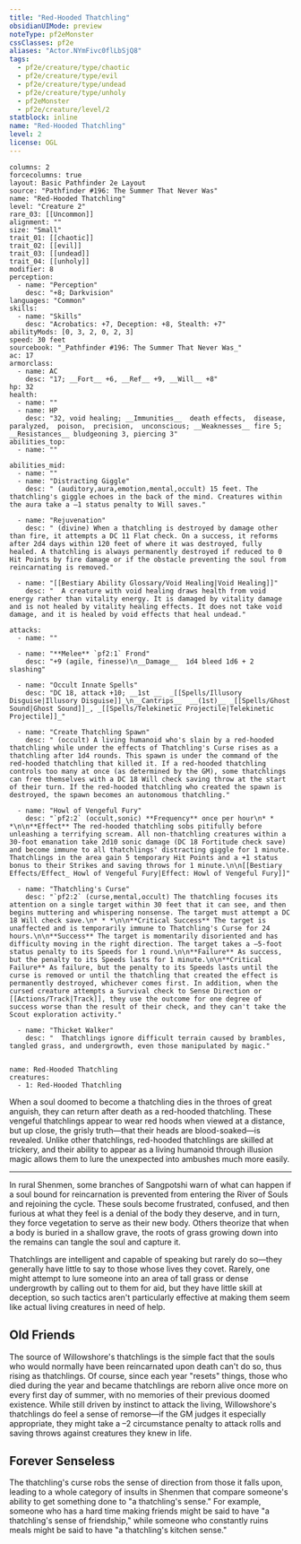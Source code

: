 ```yaml
---
title: "Red-Hooded Thatchling"
obsidianUIMode: preview
noteType: pf2eMonster
cssClasses: pf2e
aliases: "Actor.NYmFivc0flLbSjQ8" 
tags:
  - pf2e/creature/type/chaotic
  - pf2e/creature/type/evil
  - pf2e/creature/type/undead
  - pf2e/creature/type/unholy
  - pf2eMonster
  - pf2e/creature/level/2
statblock: inline
name: "Red-Hooded Thatchling"
level: 2
license: OGL
---
```


```statblock
columns: 2
forcecolumns: true
layout: Basic Pathfinder 2e Layout
source: "Pathfinder #196: The Summer That Never Was"
name: "Red-Hooded Thatchling"
level: "Creature 2"
rare_03: [[Uncommon]]
alignment: ""
size: "Small"
trait_01: [[chaotic]]
trait_02: [[evil]]
trait_03: [[undead]]
trait_04: [[unholy]]
modifier: 8
perception:
  - name: "Perception"
    desc: "+8; Darkvision"
languages: "Common"
skills:
  - name: "Skills"
    desc: "Acrobatics: +7, Deception: +8, Stealth: +7"
abilityMods: [0, 3, 2, 0, 2, 3]
speed: 30 feet
sourcebook: "_Pathfinder #196: The Summer That Never Was_"
ac: 17
armorclass:
  - name: AC
    desc: "17; __Fort__ +6, __Ref__ +9, __Will__ +8"
hp: 32
health:
  - name: ""
  - name: HP
    desc: "32, void healing; __Immunities__  death effects,  disease,  paralyzed,  poison,  precision,  unconscious; __Weaknesses__ fire 5; __Resistances__ bludgeoning 3, piercing 3"
abilities_top:
  - name: ""

abilities_mid:
  - name: ""
  - name: "Distracting Giggle"
    desc: " (auditory,aura,emotion,mental,occult) 15 feet. The thatchling's giggle echoes in the back of the mind. Creatures within the aura take a –1 status penalty to Will saves."

  - name: "Rejuvenation"
    desc: " (divine) When a thatchling is destroyed by damage other than fire, it attempts a DC 11 Flat check. On a success, it reforms after 2d4 days within 120 feet of where it was destroyed, fully healed. A thatchling is always permanently destroyed if reduced to 0 Hit Points by fire damage or if the obstacle preventing the soul from reincarnating is removed."

  - name: "[[Bestiary Ability Glossary/Void Healing|Void Healing]]"
    desc: "  A creature with void healing draws health from void energy rather than vitality energy. It is damaged by vitality damage and is not healed by vitality healing effects. It does not take void damage, and it is healed by void effects that heal undead."

attacks:
  - name: ""

  - name: "**Melee** `pf2:1` Frond"
    desc: "+9 (agile, finesse)\n__Damage__  1d4 bleed 1d6 + 2 slashing"

  - name: "Occult Innate Spells"
    desc: "DC 18, attack +10; __1st __  _[[Spells/Illusory Disguise|Illusory Disguise]]_\n__Cantrips__  __(1st)__ _[[Spells/Ghost Sound|Ghost Sound]]_, _[[Spells/Telekinetic Projectile|Telekinetic Projectile]]_"

  - name: "Create Thatchling Spawn"
    desc: " (occult) A living humanoid who's slain by a red-hooded thatchling while under the effects of Thatchling's Curse rises as a thatchling after 1d4 rounds. This spawn is under the command of the red-hooded thatchling that killed it. If a red-hooded thatchling controls too many at once (as determined by the GM), some thatchlings can free themselves with a DC 18 Will check saving throw at the start of their turn. If the red-hooded thatchling who created the spawn is destroyed, the spawn becomes an autonomous thatchling."

  - name: "Howl of Vengeful Fury"
    desc: "`pf2:2` (occult,sonic) **Frequency** once per hour\n* * *\n\n**Effect** The red-hooded thatchling sobs pitifully before unleashing a terrifying scream. All non-thatchling creatures within a 30-foot emanation take 2d10 sonic damage (DC 18 Fortitude check save) and become immune to all thatchlings' distracting giggle for 1 minute. Thatchlings in the area gain 5 temporary Hit Points and a +1 status bonus to their Strikes and saving throws for 1 minute.\n\n[[Bestiary Effects/Effect_ Howl of Vengeful Fury|Effect: Howl of Vengeful Fury]]"

  - name: "Thatchling's Curse"
    desc: "`pf2:2` (curse,mental,occult) The thatchling focuses its attention on a single target within 30 feet that it can see, and then begins muttering and whispering nonsense. The target must attempt a DC 18 Will check save.\n* * *\n\n**Critical Success** The target is unaffected and is temporarily immune to Thatchling's Curse for 24 hours.\n\n**Success** The target is momentarily disoriented and has difficulty moving in the right direction. The target takes a –5-foot status penalty to its Speeds for 1 round.\n\n**Failure** As success, but the penalty to its Speeds lasts for 1 minute.\n\n**Critical Failure** As failure, but the penalty to its Speeds lasts until the curse is removed or until the thatchling that created the effect is permanently destroyed, whichever comes first. In addition, when the cursed creature attempts a Survival check to Sense Direction or [[Actions/Track|Track]], they use the outcome for one degree of success worse than the result of their check, and they can't take the Scout exploration activity."

  - name: "Thicket Walker"
    desc: "  Thatchlings ignore difficult terrain caused by brambles, tangled grass, and undergrowth, even those manipulated by magic."
 
```

```encounter-table
name: Red-Hooded Thatchling
creatures:
  - 1: Red-Hooded Thatchling
```



When a soul doomed to become a thatchling dies in the throes of great anguish, they can return after death as a red-hooded thatchling. These vengeful thatchlings appear to wear red hoods when viewed at a distance, but up close, the grisly truth—that their heads are blood-soaked—is revealed. Unlike other thatchlings, red-hooded thatchlings are skilled at trickery, and their ability to appear as a living humanoid through illusion magic allows them to lure the unexpected into ambushes much more easily.

* * *

In rural Shenmen, some branches of Sangpotshi warn of what can happen if a soul bound for reincarnation is prevented from entering the River of Souls and rejoining the cycle. These souls become frustrated, confused, and then furious at what they feel is a denial of the body they deserve, and in turn, they force vegetation to serve as their new body. Others theorize that when a body is buried in a shallow grave, the roots of grass growing down into the remains can tangle the soul and capture it.

Thatchlings are intelligent and capable of speaking but rarely do so—they generally have little to say to those whose lives they covet. Rarely, one might attempt to lure someone into an area of tall grass or dense undergrowth by calling out to them for aid, but they have little skill at deception, so such tactics aren't particularly effective at making them seem like actual living creatures in need of help.

## Old Friends

The source of Willowshore's thatchlings is the simple fact that the souls who would normally have been reincarnated upon death can't do so, thus rising as thatchlings. Of course, since each year "resets" things, those who died during the year and became thatchlings are reborn alive once more on every first day of summer, with no memories of their previous doomed existence. While still driven by instinct to attack the living, Willowshore's thatchlings do feel a sense of remorse—if the GM judges it especially appropriate, they might take a –2 circumstance penalty to attack rolls and saving throws against creatures they knew in life.

## Forever Senseless

The thatchling's curse robs the sense of direction from those it falls upon, leading to a whole category of insults in Shenmen that compare someone's ability to get something done to "a thatchling's sense." For example, someone who has a hard time making friends might be said to have "a thatchling's sense of friendship," while someone who constantly ruins meals might be said to have "a thatchling's kitchen sense."

